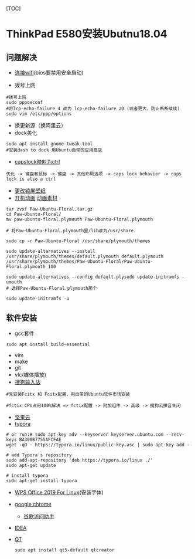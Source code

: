 [TOC]

# ThinkPad E580安装Ubutnu18.04

## 问题解决

* [连接wifi](https://github.com/tomaspinho/rtl8821ce)(bios要禁用安全启动)

* 拨号上网

```shell
#拨号上网
sudo pppoeconf
#将lcp-echo-failure 4 改为 lcp-echo-failure 20 (或者更大，防止断断续续) 
sudo vim /etc/ppp/options
```

* 换更新源（换阿里云）
* dock美化

```shell
sudo apt install gnome-tweak-tool
#安装dash to dock 用Ubuntu自带的应用商店
```

* [capslock映射为ctrl](https://www.cnblogs.com/litifeng/p/6667175.html)

```shell
优化 -> 键盘和鼠标 -> 键盘 -> 其他布局选项 -> caps lock behavior -> caps lock is also a ctrl
```

* [更改锁屏壁纸](https://blog.csdn.net/qq_36285997/article/details/80403620)
* [开机动画](https://tianyijian.github.io/2018/04/05/ubuntu-boot-animation/#attention) [动画素材](https://www.gnome-look.org/p/1156215)

```shell
tar zvxf Paw-Ubuntu-Floral.tar.gz 
cd Paw-Ubuntu-Floral/
mv paw-ubuntu-floral.plymouth Paw-Ubuntu-Floral.plymouth

# 将Paw-Ubuntu-Floral.plymouth里/lib改为/usr/share

sudo cp -r Paw-Ubuntu-Floral /usr/share/plymouth/themes

sudo update-alternatives --install /usr/share/plymouth/themes/default.plymouth default.plymouth /usr/share/plymouth/themes/Paw-Ubuntu-Floral/Paw-Ubuntu-Floral.plymouth 100

sudo update-alternatives --config default.plysudo update-initramfs -umouth 
# 选择Paw-Ubuntu-Floral.plymouth那个

sudo update-initramfs -u
```

## 软件安装

* gcc套件

```shell
sudo apt install build-essential
```

* vim
* make
* git
* vlc(媒体播放)
* [搜狗输入法](https://pinyin.sogou.com/linux/?r=pinyin)

```shell
#先安装Fcitx 和 Fcitx配置，用自带的Ubuntu软件市场安装

#fctix CPU占用100%解决 => fctix配置 -> 附加组件 -> 高级 -> 搜狗云拼音关闭
```

* [坚果云](https://www.jianguoyun.com/s/downloads)
* [typora](https://www.typora.io/#linux)

```shell
# or run:# sudo apt-key adv --keyserver keyserver.ubuntu.com --recv-keys BA300B7755AFCFAE
wget -qO - https://typora.io/linux/public-key.asc | sudo apt-key add -

# add Typora's repository
sudo add-apt-repository 'deb https://typora.io/linux ./'
sudo apt-get update

# install typora
sudo apt-get install typora
```

* [WPS Office 2019 For Linux](https://linux.wps.cn/)(安装字体)

* [google chrome](https://www.google.com/chrome/)
  
  * [谷歌访问助手](https://github.com/haotian-wang/google-access-helper)
  
* [IDEA](https://www.jetbrains.com/idea/download/#section=linux)

* [QT](http://download.qt.io/archive/qt/)

  ```shell
  sudo apt install qt5-default qtcreator
  ```
